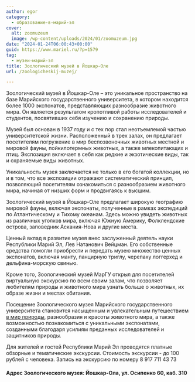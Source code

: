 ```yaml
---
author: egor
category:
  - образование-в-марий-эл
cover:
  alt: zoomuzeum
  image: /wp-content/uploads/2024/01/zoomuzeum.jpg
date: "2024-01-24T06:00:43+00:00"
guid: https://www.mariel.ru/?p=1579
tag:
  - музеи-марий-эл
title: Зоологический музей в Йошкар-Оле
url: /zoologicheskij-muzej/

---
```

Зоологический музей в Йошкар-Оле – это уникальное пространство на базе Марийского государственного университета, в котором находится более 1000 экспонатов, представляющих разнообразие животного мира. Он является результатом кропотливой работы исследователей и студентов, посвятивших себя изучению и сохранению природы.

Музей был основан в 1937 году и с тех пор стал неотъемлемой частью университетской жизни. Расположенный в трех залах, он предлагает посетителям погружение в мир беспозвоночных животных местной и мировой фауны, пойкилотермных животных, а также млекопитающих и птиц. Экспозиция включает в себя как редкие и экзотические виды, так и охраняемые виды животных.

Уникальность музея заключается не только в его богатой коллекции, но и в том, что все экспозиции отражают систематический принцип, позволяющий посетителям ознакомиться с разнообразием животного мира, начиная от низших форм и продвигаясь к высшим.

Зоологический музей в Йошкар-Оле предлагает широкую географию мировой фауны, включая экспонаты, полученные в рамках экспедиций по Атлантическому и Тихому океанам. Здесь можно увидеть животных из различных уголков мира, включая Южную Америку, Фолклендские острова, заповедник Аскания-Нова и другие места.

Ценный вклад в развитие музея внес заслуженный деятель науки Республики Марий Эл, Лев Натанович Вейцман. Его собственные средства помогли приобрести и передать музею множество ценных экспонатов, включая манту, панцирную триглу, черепаху логгерхед и дельфина-морскую свинью.

Кроме того, Зоологический музей МарГУ открыл для посетителей виртуальную экскурсию по всем своим залам, что позволяет любителям природы и животного мира узнать больше о животных, их образе жизни и местах обитания.

Посещение Зоологического музея Марийского государственного университета становится насыщенным и увлекательным путешествием [в мир природы](/perlamutr_marijskih_lesov/), разнообразия и красоты животного мира, а также возможностью познакомиться с уникальными экспонатами, созданными благодаря усилиям преданных исследователей и защитников природы.

Для жителей и гостей Республики Марий Эл проводятся платные обзорные и тематические экскурсии. Стоимость экскурсии \- до 100 рублей с человека. Запись на экскурсию по номеру 8 917 711 43 73

#### Адрес Зоологического музея: Йошкар-Ола, ул. Осипенко 60, каб. 310
